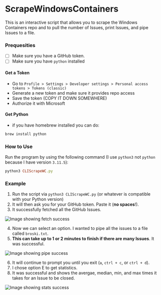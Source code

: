 # ScrapeWindowsContainers

This is an interactive script that allows you to scrape the Windows Containers repo
and to pull the number of Issues, print Issues, and pipe Issues to a file.

### Prequesities

- [ ] Make sure you have a GitHub token.
- [ ] Make sure you have `python` installed

#### Get a Token

- Go to `Profile > Settings > Developer settings > Personal access tokens > Tokens (classic)`
- Generate a new token and make sure it provides repo access
- Save the token (COPY IT DOWN SOMEWHERE)
- Authorize it with Microsoft

#### Get Python

- if you have homebrew installed you can do:

```ruby
brew install python
```

### How to Use

Run the program by using the following command (I use `python3` not `python` because I have version `3.11.5`):

```ruby
python3 CLIScrapeWC.py
```

### Example

1. Run the script via `python3 CLIScrapeWC.py` (or whatever is compatible with your Python version)
2. It will then ask you for your GitHub token. Paste it (**no spaces**!).
3. It successfully fetched all the GitHub Issues.

![Image showing fetch success]('https://github.com/ntrappe-msft/ScrapeWindowsContainers/blob/main/media/token_success.png')

4. Now we can select an option. I wanted to pipe all the issues to a file called `broski.txt`.
5. **This can take up to 1 or 2 minutes to finish if there are many Issues**. It was successful.

![Image showing pipe success](https://github.com/ntrappe-msft/ScrapeWindowsContainers/blob/main/media/pipe_file.png')

6. It will continue to prompt you until you exit (`a`, `ctrl + c`, or `ctrl + d`).
7. I chose option E to get statistics.
8. It was successful and shows the avergae, median, min, and max times it takes for an Issue to be closed.

![Image showing stats success]('https://github.com/ntrappe-msft/ScrapeWindowsContainers/blob/main/media/usage_stats.png')
